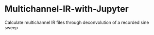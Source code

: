 # Multichannel-IR-with-Jupyter
Calculate multichannel IR files through deconvolution of a recorded sine sweep
